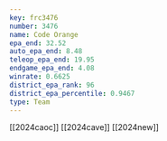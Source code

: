 ```yaml
---
key: frc3476
number: 3476
name: Code Orange
epa_end: 32.52
auto_epa_end: 8.48
teleop_epa_end: 19.95
endgame_epa_end: 4.08
winrate: 0.6625
district_epa_rank: 96
district_epa_percentile: 0.9467
type: Team
---
```

[[2024caoc]]
[[2024cave]]
[[2024new]]
